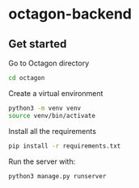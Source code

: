 # octagon-backend

## Get started 

Go to Octagon directory
```sh
cd octagon
```

Create a virtual environment
```sh
python3 -m venv venv
source venv/bin/activate
```

Install all the requirements
```sh
pip install -r requirements.txt
```

Run the server with:
```sh
python3 manage.py runserver
```